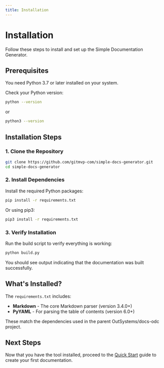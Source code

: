 ```yaml
---
title: Installation
---
```


# Installation

Follow these steps to install and set up the Simple Documentation Generator.

## Prerequisites

You need Python 3.7 or later installed on your system.

Check your Python version:

```bash
python --version
```

or

```bash
python3 --version
```

## Installation Steps

### 1. Clone the Repository

```bash
git clone https://github.com/gitmvp-com/simple-docs-generator.git
cd simple-docs-generator
```

### 2. Install Dependencies

Install the required Python packages:

```bash
pip install -r requirements.txt
```

Or using pip3:

```bash
pip3 install -r requirements.txt
```

### 3. Verify Installation

Run the build script to verify everything is working:

```bash
python build.py
```

You should see output indicating that the documentation was built successfully.

## What's Installed?

The `requirements.txt` includes:

- **Markdown** - The core Markdown parser (version 3.4.0+)
- **PyYAML** - For parsing the table of contents (version 6.0+)

These match the dependencies used in the parent OutSystems/docs-odc project.

## Next Steps

Now that you have the tool installed, proceed to the [Quick Start](quickstart.md) guide to create your first documentation.
